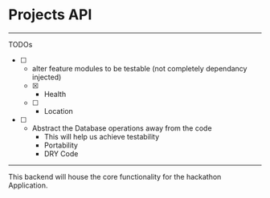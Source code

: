 # Projects API

---
TODOs

- [ ] - alter feature modules to be testable (not completely dependancy injected)
  - [x] - Health
  - [ ] - Location
- [ ] - Abstract the Database operations away from the code
    * This will help us achieve testability
    * Portability
    * DRY Code

---

This backend will house the core functionality for the hackathon Application.
